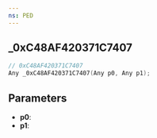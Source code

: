 ```yaml
---
ns: PED
---
```

## _0xC48AF420371C7407

```c
// 0xC48AF420371C7407
Any _0xC48AF420371C7407(Any p0, Any p1);
```

## Parameters
* **p0**:
* **p1**:
